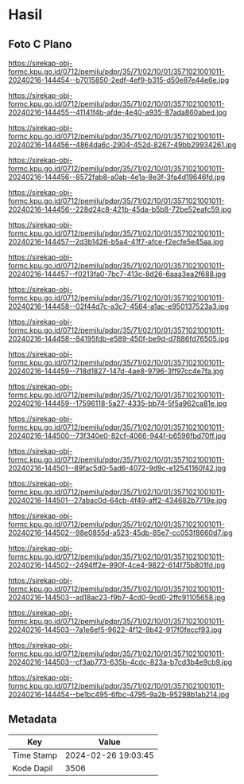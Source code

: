 # Hasil

## Foto C Plano

https://sirekap-obj-formc.kpu.go.id/0712/pemilu/pdpr/35/71/02/10/01/3571021001011-20240216-144454--b7015850-2edf-4ef9-b315-d50e87e44e6e.jpg

https://sirekap-obj-formc.kpu.go.id/0712/pemilu/pdpr/35/71/02/10/01/3571021001011-20240216-144455--41141f4b-afde-4e40-a935-87ada860abed.jpg

https://sirekap-obj-formc.kpu.go.id/0712/pemilu/pdpr/35/71/02/10/01/3571021001011-20240216-144456--4864da6c-2904-452d-8267-49bb29934261.jpg

https://sirekap-obj-formc.kpu.go.id/0712/pemilu/pdpr/35/71/02/10/01/3571021001011-20240216-144456--8572fab8-a0ab-4e1a-8e3f-3fa4d19646fd.jpg

https://sirekap-obj-formc.kpu.go.id/0712/pemilu/pdpr/35/71/02/10/01/3571021001011-20240216-144456--228d24c8-421b-45da-b5b8-72be52eafc59.jpg

https://sirekap-obj-formc.kpu.go.id/0712/pemilu/pdpr/35/71/02/10/01/3571021001011-20240216-144457--2d3b1426-b5a4-41f7-afce-f2ecfe5e45aa.jpg

https://sirekap-obj-formc.kpu.go.id/0712/pemilu/pdpr/35/71/02/10/01/3571021001011-20240216-144457--f0213fa0-7bc7-413c-8d26-6aaa3ea2f688.jpg

https://sirekap-obj-formc.kpu.go.id/0712/pemilu/pdpr/35/71/02/10/01/3571021001011-20240216-144458--02f44d7c-a3c7-4564-a1ac-e950137523a3.jpg

https://sirekap-obj-formc.kpu.go.id/0712/pemilu/pdpr/35/71/02/10/01/3571021001011-20240216-144458--84195fdb-e589-450f-be9d-d7886fd76505.jpg

https://sirekap-obj-formc.kpu.go.id/0712/pemilu/pdpr/35/71/02/10/01/3571021001011-20240216-144459--718d1827-147d-4ae8-9796-3ff97cc4e7fa.jpg

https://sirekap-obj-formc.kpu.go.id/0712/pemilu/pdpr/35/71/02/10/01/3571021001011-20240216-144459--17596118-5a27-4335-bb74-5f5a962ca81e.jpg

https://sirekap-obj-formc.kpu.go.id/0712/pemilu/pdpr/35/71/02/10/01/3571021001011-20240216-144500--73f340e0-82cf-4066-944f-b6596fbd70ff.jpg

https://sirekap-obj-formc.kpu.go.id/0712/pemilu/pdpr/35/71/02/10/01/3571021001011-20240216-144501--89fac5d0-5ad6-4072-9d9c-e12541160f42.jpg

https://sirekap-obj-formc.kpu.go.id/0712/pemilu/pdpr/35/71/02/10/01/3571021001011-20240216-144501--27abac0d-64cb-4f49-aff2-434682b7719e.jpg

https://sirekap-obj-formc.kpu.go.id/0712/pemilu/pdpr/35/71/02/10/01/3571021001011-20240216-144502--98e0855d-a523-45db-85e7-cc053f8660d7.jpg

https://sirekap-obj-formc.kpu.go.id/0712/pemilu/pdpr/35/71/02/10/01/3571021001011-20240216-144502--2494ff2e-990f-4ce4-9822-614f75b801fd.jpg

https://sirekap-obj-formc.kpu.go.id/0712/pemilu/pdpr/35/71/02/10/01/3571021001011-20240216-144503--ad18ac23-f9b7-4cd0-9cd0-2ffc91105658.jpg

https://sirekap-obj-formc.kpu.go.id/0712/pemilu/pdpr/35/71/02/10/01/3571021001011-20240216-144503--7a1e6ef5-9622-4f12-9b42-917f0feccf93.jpg

https://sirekap-obj-formc.kpu.go.id/0712/pemilu/pdpr/35/71/02/10/01/3571021001011-20240216-144503--cf3ab773-635b-4cdc-823a-b7cd3b4e9cb9.jpg

https://sirekap-obj-formc.kpu.go.id/0712/pemilu/pdpr/35/71/02/10/01/3571021001011-20240216-144454--be1bc495-6fbc-4795-9a2b-95298b1ab214.jpg


## Metadata

| Key        | Value               |
| ---------- | ------------------- |
| Time Stamp | 2024-02-26 19:03:45 |
| Kode Dapil | 3506                |



